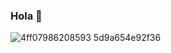 ### Hola 👋

![4ff07986208593 5d9a654e92f36](https://user-images.githubusercontent.com/20882895/176244626-ccd022ff-1f7a-4e83-9775-c13a2d0303b1.gif)

